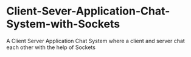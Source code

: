 # Client-Sever-Application-Chat-System-with-Sockets
A Client Server Application Chat System where a client and server chat each other with the help of Sockets
